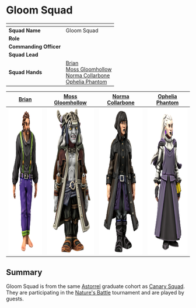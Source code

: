 # Gloom Squad

| []() | |
| --- | --- |
| **Squad Name** | Gloom Squad | squad.2
| **Role** | |
| **Commanding Officer** | |
| **Squad Lead** | |
| **Squad Hands** | [Brian](../../../characters/brian.md)<br />[Moss Gloomhollow](../../../characters/moss-gloomhollow.md)<br />[Norma Collarbone](../../../characters/norma-collarbone.md)<br />[Ophelia Phantom](../../../characters/ophelia-phantom.md) |

| [Brian](../../../characters/brian.md) | [Moss Gloomhollow](../../../characters/moss-gloomhollow.md) | [Norma Collarbone](../../../characters/norma-collarbone.md) | [Ophelia Phantom](../../../characters/ophelia-phantom.md) |
|:---:|:---:|:---:|:---:|
| <img src="https://raw.githubusercontent.com/jesskelsall/astarus-images/main/people/portraits/d0a3946feeb181b2.png" height="400" /> | <img src="https://raw.githubusercontent.com/jesskelsall/astarus-images/main/people/portraits/303756c6809a10e4.png" height="400" /> | <img src="https://raw.githubusercontent.com/jesskelsall/astarus-images/main/people/portraits/c377c53d1abd69fd.png" height="400" /> | <img src="https://raw.githubusercontent.com/jesskelsall/astarus-images/main/people/portraits/55c516b3fc870b24.png" height="400" /> |

## Summary

Gloom Squad is from the same [Astorrel](../astorrel.md) graduate cohort as [Canary Squad](canary-squad.md). They are participating in the [Nature's Battle](../../../storylines/natures-battle.md) tournament and are played by guests.
